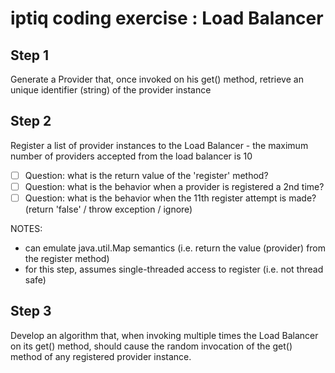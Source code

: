 # iptiq coding exercise : Load Balancer

## Step 1

Generate a Provider that, once invoked on his get() method, retrieve an unique identifier (string) of the provider instance

## Step 2

Register a list of provider instances to the Load Balancer - the maximum number of providers accepted from the load balancer is 10

- [ ] Question: what is the return value of the 'register' method?
- [ ] Question: what is the behavior when a provider is registered a 2nd time?
- [ ] Question: what is the behavior when the 11th register attempt is made? (return 'false' / throw exception / ignore)

NOTES:
- can emulate java.util.Map semantics (i.e. return the value (provider) from the register method)
- for this step, assumes single-threaded access to register (i.e. not thread safe)

## Step 3

Develop an algorithm that, when invoking multiple times the Load Balancer on its get() method, should cause the random invocation of the get() method of any registered provider instance.

